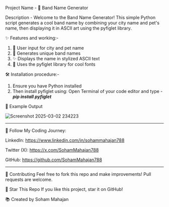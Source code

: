 Project Name - 🎸 Band Name Generator

Description - Welcome to the Band Name Generator! This simple Python script generates a cool band name by combining your city name and pet's name, then displaying it in ASCII art using the pyfiglet library.

✨ Features and working:-

1. 🔧 User input for city and pet name
2. 🎨 Generates unique band names
3. ✨ Displays the name in stylized ASCII text
4. 📝 Uses the pyfiglet library for cool fonts

🛠️ Installation procedure:- 

1. Ensure you have Python installed
2. Then install pyfiglet using: Open Terminal of your code editor and type - ***pip install pyfiglet***

📄 Example Output

![Screenshot 2025-03-02 234223](https://github.com/user-attachments/assets/d3a9a5e0-7c8f-40c5-b9df-b900e242455f)


****************************************

🔗 Follow My Coding Journey:

LinkedIn: https://www.linkedin.com/in/sohammahajan788

Twitter (X): https://x.com/SohamMahajan788

GitHub: https://github.com/SohamMahajan788

****************************************
🔗 Contributing
Feel free to fork this repo and make improvements! Pull requests are welcome.

🌟 Star This Repo
If you like this project, star it on GitHub!

📚 Created by Soham Mahajan
